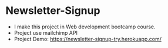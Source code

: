 # Newsletter-Signup
* I make this project in Web development bootcamp course.
* Project use mailchimp API
* Project Demo: https://newsletter-signup-try.herokuapp.com/

